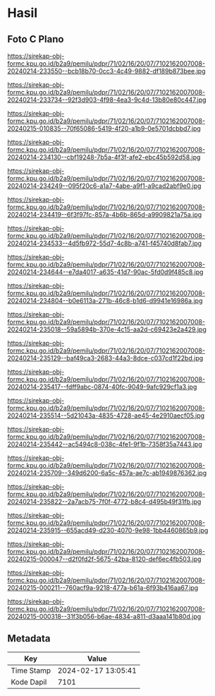 # Hasil

## Foto C Plano

https://sirekap-obj-formc.kpu.go.id/b2a9/pemilu/pdpr/71/02/16/20/07/7102162007008-20240214-233550--bcb18b70-0cc3-4c49-9882-df189b873bee.jpg

https://sirekap-obj-formc.kpu.go.id/b2a9/pemilu/pdpr/71/02/16/20/07/7102162007008-20240214-233734--92f3d903-4f98-4ea3-9c4d-13b80e80c447.jpg

https://sirekap-obj-formc.kpu.go.id/b2a9/pemilu/pdpr/71/02/16/20/07/7102162007008-20240215-010835--70f65086-5419-4f20-a1b9-0e5701dcbbd7.jpg

https://sirekap-obj-formc.kpu.go.id/b2a9/pemilu/pdpr/71/02/16/20/07/7102162007008-20240214-234130--cbf19248-7b5a-4f3f-afe2-ebc45b592d58.jpg

https://sirekap-obj-formc.kpu.go.id/b2a9/pemilu/pdpr/71/02/16/20/07/7102162007008-20240214-234249--095f20c6-a1a7-4abe-a9f1-a9cad2abf9e0.jpg

https://sirekap-obj-formc.kpu.go.id/b2a9/pemilu/pdpr/71/02/16/20/07/7102162007008-20240214-234419--6f3f97fc-857a-4b6b-865d-a9909821a75a.jpg

https://sirekap-obj-formc.kpu.go.id/b2a9/pemilu/pdpr/71/02/16/20/07/7102162007008-20240214-234533--4d5fb972-55d7-4c8b-a741-f45740d8fab7.jpg

https://sirekap-obj-formc.kpu.go.id/b2a9/pemilu/pdpr/71/02/16/20/07/7102162007008-20240214-234644--e7da4017-a635-41d7-90ac-5fd0d9f485c8.jpg

https://sirekap-obj-formc.kpu.go.id/b2a9/pemilu/pdpr/71/02/16/20/07/7102162007008-20240214-234804--b0e6113a-271b-46c8-b1d6-d9941e16986a.jpg

https://sirekap-obj-formc.kpu.go.id/b2a9/pemilu/pdpr/71/02/16/20/07/7102162007008-20240214-235018--59a5894b-370e-4c15-aa2d-c69423e2a429.jpg

https://sirekap-obj-formc.kpu.go.id/b2a9/pemilu/pdpr/71/02/16/20/07/7102162007008-20240214-235129--baf49ca3-2683-44a3-8dce-c037cd1f22bd.jpg

https://sirekap-obj-formc.kpu.go.id/b2a9/pemilu/pdpr/71/02/16/20/07/7102162007008-20240214-235417--fdff9abc-0874-40fc-9049-9afc929cf1a3.jpg

https://sirekap-obj-formc.kpu.go.id/b2a9/pemilu/pdpr/71/02/16/20/07/7102162007008-20240214-235514--5d21043a-4835-4728-ae45-4e2910aecf05.jpg

https://sirekap-obj-formc.kpu.go.id/b2a9/pemilu/pdpr/71/02/16/20/07/7102162007008-20240214-235442--ac5494c8-038c-4fe1-9f1b-7358f35a7443.jpg

https://sirekap-obj-formc.kpu.go.id/b2a9/pemilu/pdpr/71/02/16/20/07/7102162007008-20240214-235709--349d6200-6a5c-457a-ae7c-ab1949876362.jpg

https://sirekap-obj-formc.kpu.go.id/b2a9/pemilu/pdpr/71/02/16/20/07/7102162007008-20240214-235822--2a7acb75-7f0f-4772-b8c4-d495b49f31fb.jpg

https://sirekap-obj-formc.kpu.go.id/b2a9/pemilu/pdpr/71/02/16/20/07/7102162007008-20240214-235915--655acd49-d230-4070-9e98-1bb4460865b9.jpg

https://sirekap-obj-formc.kpu.go.id/b2a9/pemilu/pdpr/71/02/16/20/07/7102162007008-20240215-000047--d2f0fd2f-5675-42ba-8120-def6ec4fb503.jpg

https://sirekap-obj-formc.kpu.go.id/b2a9/pemilu/pdpr/71/02/16/20/07/7102162007008-20240215-000211--760acf9a-9218-477a-b61a-6f93b416aa67.jpg

https://sirekap-obj-formc.kpu.go.id/b2a9/pemilu/pdpr/71/02/16/20/07/7102162007008-20240215-000318--31f3b056-b6ae-4834-a811-d3aaa141b80d.jpg


## Metadata

| Key        | Value               |
| ---------- | ------------------- |
| Time Stamp | 2024-02-17 13:05:41 |
| Kode Dapil | 7101                |



